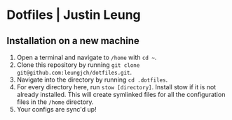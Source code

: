 # Dotfiles | Justin Leung
## Installation on a new machine
1. Open a terminal and navigate to `/home` with `cd ~`. 
2. Clone this repository by running `git clone git@github.com:leungjch/dotfiles.git`. 
3. Navigate into the directory by running `cd .dotfiles`. 
4. For every directory here, run `stow [directory]`. Install stow if it is not already installed. This will create symlinked files for all the configuration files in the `/home` directory.
5. Your configs are sync'd up!
